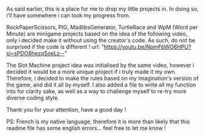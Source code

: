 As said earlier, this is a place for me to drop my little projects in. In doing so, i'll have somewhere i can look my progress from.

RockPaperScissors, PIG, MadlibsGenerator, TurtleRace and WpM (Word per Minute) are minigame projects based on the idea of the following video, only i decided make it without using the creator's code. As such, do not be surprised if the code is different !
url: "https://youtu.be/NpmFbWO6HPU?si=sPDO8hezqSoeLz--"

The Slot Machine project idea was initialised by the same video, however i decided it would be a more unique project if i truly made it my own. Therefore, i decided
to make the rules based on my imagination's version of the game, and did it all by myself. I also added a file to write all my function into for clarity sake, as
well as a way to challenge myself to re-try more diverse coding style.

Thank you for your attention, have a good day !

PS: French is my native language, therefore it is more than likely that this readme file has some english errors... feel free to let me know !
